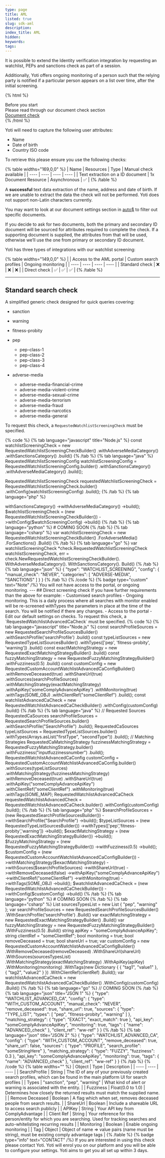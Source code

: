 ```yaml
---
type: page
title: AML
listed: true
slug: sdk-aml
description: 
index_title: AML
hidden: 
keywords: 
tags: 
---
```


It is possible to extend the Identity verification integration by requesting an watchlist, PEPs and sanctions check as part of a session.

Additionally, Yoti offers ongoing monitoring of a person such that the relying party is notified if a particular person appears on a list over time, after the initial screening.

{% html %}
<div class="alert-BYS">
   <div class="alert-title" id="BYS">
      Before you start
   </div>
   <div class="alert-text" >
Please read through our document check section   </div>
   <div class="alert-links"> 
         <a target="_self" href="https://developers.yoti.com/identity-verification/document-checking">Document check</a>
   </div>
</div>
{% /html %}

Yoti will need to capture the following user attributes:

- Name
- Date of birth
- Country ISO code

To retrieve this please ensure you use the following checks:

{% table widths="169,0,0" %}
| Name | Resources | Type | Manual check available | 
| ---- | ---- | ---- | ---- | 
| Text extraction on a ID document | 1x Document Resource | Asynchronous | ✅ | 
{% /table %}

A **successful** text data extraction of the name, address and date of birth. If we are unable to extract the data the check will not be performed. Yoti does not support non-Latin characters currently.

You may want to look at our document settings section in [auto$](/identity-verification/document-checking) to filter out specific documents.

If you decide to ask for two documents, both the primary and secondary ID document will be sourced for attributes required to complete the check. If a supporting document is supplied, the attributes from that will be used, otherwise we’ll use the one from primary or secondary ID document.

Yoti has three types of integrations with our watchlist screening:

{% table widths="149,0,0" %}
|  | Access to the AML portal | Custom search profiles | Ongoing monitoring | 
| ---- | ---- | ---- | ---- | 
| Standard check | ❌ | ❌ | ❌ | 
| Direct check | ✅ | ✅ | ✅ | 
{% /table %}

---

## Standard search check

A simplified generic check designed for quick queries covering:

- sanction
- warning
- fitness-probity
- pep
    - pep-class-1
    - pep-class-2
    - pep-class-3
    - pep-class-4

- adverse-media
    - adverse-media-financial-crime
    - adverse-media-violent-crime
    - adverse-media-sexual-crime
    - adverse-media-terrorism
    - adverse-media-fraud
    - adverse-media-narcotics
    - adverse-media-general

To request this check, a `RequestedWatchlistScreeningCheck` must be specified.

{% code %}
{% tab language="javascript" title="Node.js" %}
const watchlistScreeningCheck = new RequestedWatchlistScreeningCheckBuilder()
        .withAdverseMediaCategory()
        .withSanctionsCategory()
        .build()
{% /tab %}
{% tab language="java" %}
RequestedWatchlistScreeningConfig watchlistScreeningConfig = RequestedWatchlistScreeningConfig.builder()
.withSanctionsCategory()
.withAdverseMediaCategory()
.build();

RequestedWatchlistScreeningCheck requestedWatchlistScreeningCheck = RequestedWatchlistScreeningCheck.builder()
.withConfig(watchlistScreeningConfig)
.build();
{% /tab %}
{% tab language="php" %}
<?php
  
$watchScreeningConfig = (new RequestedWatchlistScreeningConfigBuilder())
            ->withSanctionsCategory()
            ->withAdverseMediaCategory()
            ->build();

$watchlistScreeningCheck = (new RequestedWatchlistScreeningCheckBuilder())
                    ->withConfig($watchScreeningConfig)
                    ->build()
{% /tab %}
{% tab language="python" %}
# COMING SOON
{% /tab %}
{% tab language="csharp" %}
var watchlistScreeningCheck = new RequestedWatchlistScreeningCheckBuilder()
                    .ForAdverseMedia()
                    .ForSanctions()
                    .Build()
{% /tab %}
{% tab language="go" %}
var watchlistScreeningCheck *check.RequestedWatchlistScreeningCheck
	watchlistScreeningCheck, err = check.NewRequestedWatchlistScreeningCheckBuilder().
		WithAdverseMediaCategory().
		WithSanctionsCategory().
		Build()
{% /tab %}
{% tab language="json" %}
{
    "type": "WATCHLIST_SCREENING",
    "config": {
        "manual_check": "NEVER",
        "categories": [
            "ADVERSE-MEDIA",
            "SANCTIONS"
        ]
    }
}
{% /tab %}
{% /code %}

{% badge type="custom" text="Note" /%} You will not have access to the portal, or ongoing monitoring.

---

## Direct screening check

If you have further requirements than the above for example:

- Customised search profiles
- Ongoing monitoring. This is a daily process where all searches with monitor enabled will be re-screened withTypes the parameters in place at the time of the search. You will be notified if there any changes.
- Access to the portal 
- Edit our default settings on checks.

To request this check, a `RequestedWatchlistAdvancedCaCheck` must be specified.

{% code %}
{% tab language="javascript" title="Node.js" %}
const searchProfileSources = new RequestedSearchProfileSourcesBuilder()
          							 			 .withSearchProfile('searchProfile')
          						       	 .build()

const typeListSources = new RequestedTypeListSourcesBuilder()
          							  .withTypes(['pep', 'fitness-probity', 'warning'])
          								.build()

const exactMatchingStrategy = new RequestedExactMatchingStrategyBuilder()
          						          .build()

const fuzzyMatchingStrategy = new RequestedFuzzyMatchingStrategyBuilder()
																.withFuzziness(0.5)
          						          .build()

const customConfig = new RequestedCustomAccountWatchlistAdvancedCaConfigBuilder()
                       .withRemoveDeceased(true)
        							 .withShareUrl(true)
        							 .withSources(searchProfileSources)
        							 .withMatchingStrategy(exactMatchingStrategy)
                       .withApiKey('someComplyAdvanceApiKey')
                       .withMonitoring(true)
                       .withTags(SOME_OBJ)
                       .withClientRef("someClientRef")
        							 .build();

const watchlistAdvancedCaCheck = new RequestedWatchlistAdvancedCaCheckBuilder()
                                   .withConfig(customConfig)
                                   .build()
{% /tab %}
{% tab language="java" %}
// Requested Sources
        RequestedCaSources searchProfileSources = RequestedSearchProfileSources.builder()
                .withSearchProfile("SearchProfile")
                .build();
        RequestedCaSources typeListSources = RequestedTypeListSources.builder()
                .withTypes(Arrays.asList("firstType", "secondType"))
                .build();
        // Matching Strategies
        RequestedCaMatchingStrategy fuzzinessMatchingStrategy = RequestedFuzzyMatchingStrategy.builder()
                .withFuzziness("inputfuzzinessnumber")
                .build();

        RequestedWatchlistAdvancedCaConfig customConfig = 	   RequestedCustomAccountWatchlistAdvancedCaConfig.builder()
                .withSources(typeListSources)
                .withMatchingStrategy(fuzzinessMatchingStrategy)
                .withRemoveDeceased(true)
                .withShareUrl(true)
                .withApiKey("someComplyAdvanceApiKey")
                .withClientRef("someClientRef")
                .withMonitoring(true)
                .withTags(SOME_MAP);

        RequestedWatchlistAdvancedCaCheck requestedWatchlistAdvancedCheck = RequestedWatchlistAdvancedCaCheck.builder()
                .withConfig(customConfig)
                .build();
{% /tab %}
{% tab language="php" %}
$searchProfileSources = (new RequestedSearchProfileSourcesBuilder())
		->withSearchProfile("SearchProfile")
		->build();

$typeListSources = (new RequestedTypeListSourcesBuilder())
            ->withTypes(['pep','fitness-probity','warning'])
            ->build();

$exactMatchingStrategy = (new RequestedExactMatchingStrategyBuilder())
		->build();

$fuzzyMatchingStrategy = (new RequestedFuzzyMatchingStrategyBuilder())
            ->withFuzziness(0.5)
            ->build();

$customConfig = (new RequestedCustomAccountWatchlistAdvancedCaConfigBuilder())
    ->withMatchingStrategy($exactMatchingStrategy)
    ->withSources($searchProfileSources)
    ->withShareUrl(true)
    ->withRemoveDeceased(false)
    ->withApiKey("someComplyAdvanceApiKey")
    ->withClientRef("someClientRef")
    ->withMonitoring(true)
    ->withTags(SOME_OBJ)
    ->build();

$watchlistAdvancedCaCheck = (new RequestedWatchlistAdvancedCaCheckBuilder())
            ->withConfig($customConfig)
            ->build()
{% /tab %}
{% tab language="python" %}
# COMING SOON
{% /tab %}
{% tab language="csharp" %}
List<string> sourcesTypesList = new List<string> { "pep", "warning" };

var searchProfileSources = new RequestedSearchProfileSourcesBuilder()
          							 			 .WithSearchProfile('searchProfile')
          						       	 .Build()

var exactMatchingStrategy = new RequestedExactMatchingStrategyBuilder()
          						          .Build()

var fuzzyMatchingStrategy = new RequestedFuzzyMatchingStrategyBuilder()
																.WithFuzziness(0.5)
          						          .Build()

string apiKey = "someComplyAdvanceApiKey";
string clientRef = "someClientRef";
bool monitoring = true;
bool removeDeceased = true;
bool shareUrl = true;
  
var customConfig = new RequestedCustomAccountWatchlistAdvancedCaConfigBuilder()
                       .WithRemoveDeceased(removeDeceased)
        							 .WithShareUrl(shareUrl)
        							 .WithSources(sourcesTypesList)
        							 .WithMatchingStrategy(exactMatchingStrategy)
                       .WithApiKey(apiKey)
                       .WithMonitoring(monitoring)
                       .WithTags(new Dictionary<string, string> { { "tag1", "value1" }, { "tag2", "value2" } })
                       .WithClientRef(clientRef)
        							 .Build();

var watchlistAdvancedCaCheck = new RequestedWatchlistAdvancedCaCheckBuilder()
                                   .WithConfig(customConfig)
                                   .Build()
{% /tab %}
{% tab language="go" %}
// COMING SOON
{% /tab %}
{% tab language="json" title="JSON 1" %}
{
    "type": "WATCHLIST_ADVANCED_CA",
    "config": {
        "type": "WITH_CUSTOM_ACCOUNT",
        "manual_check": "NEVER",
        "remove_deceased": true,
        "share_url": true,
        "sources": {
            "type": "TYPE_LIST",
            "types": [
                "pep",
                "fitness-probity",
                "warning"
            ]
        },
        "matching_strategy": {
            "type": "EXACT",
            "exact_match": true
        },
        "api_key": "someComplyAdvanceApiKey",
        "monitoring": true,
        "tags": {
            "name": "ADVANCED_check"
        },
        "client_ref": "ww-ref"
    }
}
{% /tab %}
{% tab language="json" title="JSON 2" %}
{
    "type": "WATCHLIST_ADVANCED_CA",
    "config": {
        "type": "WITH_CUSTOM_ACCOUNT",
        "remove_deceased": true,
        "share_url": false,
        "sources": {
            "type": "PROFILE",
            "search_profile": "someStringHere"
        },
        "matching_strategy": {
            "type": "FUZZY",
            "fuzziness": 0.3
        },
        "api_key": "someComplyAdvanceApiKey",
        "monitoring": true,
        "tags": {
            "name": "ADVANCED_check"
        },
        "client_ref": "ww-ref"
    }
}
{% /tab %}
{% /code %}

{% table widths="" %}
| Object | Type | Description | 
| ---- | ---- | ---- | 
| SearchProfile | String | The ID of any of your previously created search profiles, which can be found in the main platform UI for search profiles | 
| Types | "sanction", "pep", "warning" | What kind of alert or warning is associated with the entity. | 
| Fuzziness | Float(0.0 to 1.0) | Determines how closely the returned results must match the supplied name. | 
| Remove Deceased | Boolean | A flag which when set, removes deceased people from search results. | 
| ShareUrl | Boolean | Include a shareable URL to access search publicly | 
| APIKey | String | Your API key from ComplyAdvantage | 
| Client Ref | String | Your reference for this person/entity for which you are searching. Used for tracking searches and auto-whitelisting recurring results | 
| Monitoring | Boolean | Enable ongoing monitoring | 
| Tag | Object | Object of name =&gt; value pairs (name must be string), must be existing comply advantage tags | 
{% /table %}

{% badge type="info" text="CONTACT" /%} If you are interested in using this check please contact Yoti. Yoti will enrol you on our platform and you will be able to configure your settings. Yoti aims to get you all set up within 3 days.